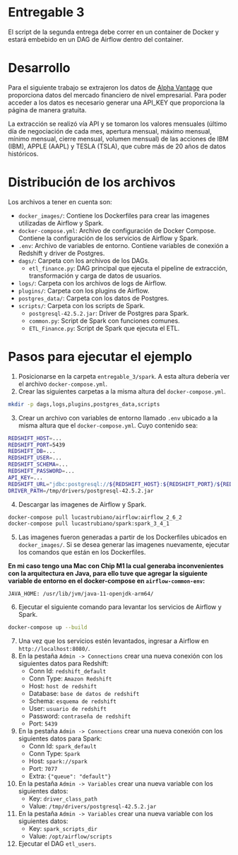 # Entregable 3
El script de la segunda entrega debe correr en un container de Docker y estará embebido en un DAG de Airflow dentro del container.

# Desarrollo 
Para el siguiente trabajo se extrajeron los datos de
[Alpha Vantage](https://www.alphavantage.co/) que proporciona datos del mercado financiero de nivel empresarial. Para poder acceder a los datos es necesario generar una API_KEY que proporciona la página de manera gratuita.

La extracción se realizó vía API y se tomaron los valores mensuales (último día de negociación de cada mes, apertura mensual, máximo mensual, mínimo mensual, cierre mensual, volumen mensual) de las acciones de IBM (IBM), APPLE (AAPL) y TESLA (TSLA), que cubre más de 20 años de datos históricos.

# Distribución de los archivos
Los archivos a tener en cuenta son:
* `docker_images/`: Contiene los Dockerfiles para crear las imagenes utilizadas de Airflow y Spark.
* `docker-compose.yml`: Archivo de configuración de Docker Compose. Contiene la configuración de los servicios de Airflow y Spark.
* `.env`: Archivo de variables de entorno. Contiene variables de conexión a Redshift y driver de Postgres.
* `dags/`: Carpeta con los archivos de los DAGs.
    * `etl_finance.py`: DAG principal que ejecuta el pipeline de extracción, transformación y carga de datos de usuarios.
* `logs/`: Carpeta con los archivos de logs de Airflow.
* `plugins/`: Carpeta con los plugins de Airflow.
* `postgres_data/`: Carpeta con los datos de Postgres.
* `scripts/`: Carpeta con los scripts de Spark.
    * `postgresql-42.5.2.jar`: Driver de Postgres para Spark.
    * `common.py`: Script de Spark con funciones comunes.
    * `ETL_Finance.py`: Script de Spark que ejecuta el ETL.

# Pasos para ejecutar el ejemplo
1. Posicionarse en la carpeta `entregable_3/spark`. A esta altura debería ver el archivo `docker-compose.yml`.
2. Crear las siguientes carpetas a la misma altura del `docker-compose.yml`.
```bash
mkdir -p dags,logs,plugins,postgres_data,scripts
```
3. Crear un archivo con variables de entorno llamado `.env` ubicado a la misma altura que el `docker-compose.yml`. Cuyo contenido sea:
```bash
REDSHIFT_HOST=...
REDSHIFT_PORT=5439
REDSHIFT_DB=...
REDSHIFT_USER=...
REDSHIFT_SCHEMA=...
REDSHIFT_PASSWORD=...
API_KEY=...
REDSHIFT_URL="jdbc:postgresql://${REDSHIFT_HOST}:${REDSHIFT_PORT}/${REDSHIFT_DB}?user=${REDSHIFT_USER}&password=${REDSHIFT_PASSWORD}"
DRIVER_PATH=/tmp/drivers/postgresql-42.5.2.jar
```
4. Descargar las imagenes de Airflow y Spark.
```bash
docker-compose pull lucastrubiano/airflow:airflow_2_6_2
docker-compose pull lucastrubiano/spark:spark_3_4_1
```
5. Las imagenes fueron generadas a partir de los Dockerfiles ubicados en `docker_images/`. Si se desea generar las imagenes nuevamente, ejecutar los comandos que están en los Dockerfiles.

**En mi caso tengo una Mac con Chip M1 la cual generaba inconvenientes con la arquitectura en Java, para ello tuve que agregar la siguiente variable de entorno en el docker-compose en `airflow-common-env`:**
```
JAVA_HOME: /usr/lib/jvm/java-11-openjdk-arm64/
```
6. Ejecutar el siguiente comando para levantar los servicios de Airflow y Spark.
```bash
docker-compose up --build
```
7. Una vez que los servicios estén levantados, ingresar a Airflow en `http://localhost:8080/`.
8. En la pestaña `Admin -> Connections` crear una nueva conexión con los siguientes datos para Redshift:
    * Conn Id: `redshift_default`
    * Conn Type: `Amazon Redshift`
    * Host: `host de redshift`
    * Database: `base de datos de redshift`
    * Schema: `esquema de redshift`
    * User: `usuario de redshift`
    * Password: `contraseña de redshift`
    * Port: `5439`
9. En la pestaña `Admin -> Connections` crear una nueva conexión con los siguientes datos para Spark:
    * Conn Id: `spark_default`
    * Conn Type: `Spark`
    * Host: `spark://spark`
    * Port: `7077`
    * Extra: `{"queue": "default"}`
10. En la pestaña `Admin -> Variables` crear una nueva variable con los siguientes datos:
    * Key: `driver_class_path`
    * Value: `/tmp/drivers/postgresql-42.5.2.jar`
11. En la pestaña `Admin -> Variables` crear una nueva variable con los siguientes datos:
    * Key: `spark_scripts_dir`
    * Value: `/opt/airflow/scripts`
12. Ejecutar el DAG `etl_users`.
